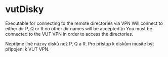 # vutDisky
Executable for connecting to the remote directories via VPN
Will connect to either dir P, Q or R no other dir names will be accepted.\n
You must be connected to the VUT VPN in order to access the directories.

Nepříjme jíné názvy disků než P, Q a R.
Pro přístup k diskům musíte být připojeni k VUT VPN.
